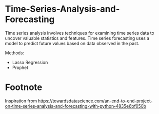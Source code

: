 # Time-Series-Analysis-and-Forecasting

Time series analysis involves techniques for examining time series data to uncover valuable statistics and features. Time series forecasting uses a model to predict future values based on data observed in the past.

Methods:
- Lasso Regression
- Prophet


# Footnote

Inspiration from https://towardsdatascience.com/an-end-to-end-project-on-time-series-analysis-and-forecasting-with-python-4835e6bf050b
